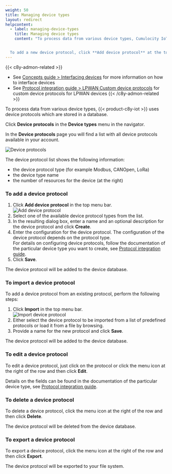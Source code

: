 ```yaml
---
weight: 50
title: Managing device types
layout: redirect
helpcontent:
  - label: managing-device-types
    title: Managing device types
    content: "To process data from various device types, Cumulocity IoT uses device protocols. Each device protocol is configured for a particular device protocol type (for example Modbus, LoRa, LWM2M).


  To add a new device protocol, click **Add device protocol** at the top right, select a device protocol type and configure it following the instructions for the particular type in the *Protocol integration guide*."
---
```


{{< c8y-admon-related >}}
* See [Concepts guide > Interfacing devices](https://cumulocity.com/guides/concepts/interfacing-devices/) for more information on how to interface devices
* See [Protocol integration guide > LPWAN Custom device protocols](https://cumulocity.com/guides/protocol-integration/lpwan-custom-codec/) for custom device protocols for LPWAN devices
{{< /c8y-admon-related >}}


To process data from various device types, {{< product-c8y-iot >}} uses device protocols which are stored in a database.

Click **Device protocols** in the **Device types** menu in the navigator.

In the **Device protocols** page you will find a list with all device protocols available in your account.

![Device protocols](/images/users-guide/DeviceManagement/devmgmt-device-protocols.png)

The device protocol list shows the following information:

* the device protocol type (for example Modbus, CANOpen, LoRa)
* the device type name
* the number of resources for the device (at the right)

### To add a device protocol

1. Click **Add device protocol** in the top menu bar.
 <br>![Add device protocol](/images/users-guide/DeviceManagement/devmgmt-device-protocol-add.png)
2. Select one of the available device protocol types from the list.
3. In the resulting dialog box, enter a name and an optional description for the device protocol and click **Create**.
4. Enter the configuration for the device protocol. The configuration of the device protocol depends on the protocol type. <br>
For details on configuring device protocols, follow the documentation of the particular device type you want to create, see [Protocol integration guide](/protocol-integration/overview).
5. Click **Save**.

The device protocol will be added to the device database.

### To import a device protocol

To add a device protocol from an existing protocol, perform the following steps:

1. Click **Import** in the top menu bar.
 <br>![Import device protocol](/images/users-guide/DeviceManagement/devmgmt-device-protocol-import.png)
2. Either select the device protocol to be imported from a list of predefined protocols or load it from a file by browsing.
3. Provide a name for the new protocol and click **Save**.

The device protocol will be added to the device database.

### To edit a device protocol

To edit a device protocol, just click on the protocol or click the menu icon at the right of the row and then click **Edit**.

Details on the fields can be found in the documentation of the particular device type, see [Protocol integration guide](/protocol-integration/overview).

### To delete a device protocol

To delete a device protocol, click the menu icon at the right of the row and then click **Delete**.

The device protocol will be deleted from the device database.

### To export a device protocol

To export a device protocol, click the menu icon at the right of the row and then click **Export**.

The device protocol will be exported to your file system.
